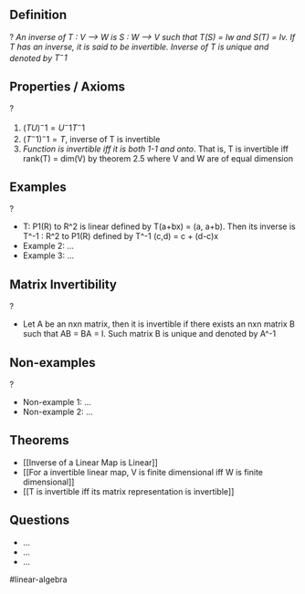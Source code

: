 
## Definition
?
*An inverse of T : V --> W is S : W --> V such that T(S) = Iw and S(T) = Iv. If T has an inverse, it is said to be invertible. Inverse of T is unique and denoted by $T^-1$*

## Properties / Axioms
?
1. $(TU)^-1=U^-1T^-1$
2. $(T^-1)^-1= T$, inverse of T is invertible
3. *Function is invertible iff it is both 1-1 and onto*. That is, T is invertible iff rank(T) = dim(V) by theorem 2.5 where V and W are of equal dimension
<!--SR:!2025-08-30,3,250-->

## Examples
?
- T: P1(R) to R^2 is linear defined by T(a+bx) = (a, a+b). Then its inverse is T^-1 : R^2 to P1(R) defined by T^-1 (c,d) = c + (d-c)x
‎ 
- Example 2: ...
‎ 
- Example 3: ...

## Matrix Invertibility
?
- Let A be an nxn matrix, then it is invertible if there exists an nxn matrix B such that AB = BA = I. Such matrix B is unique and denoted by A^-1
<!--SR:!2025-08-28,1,230-->

## Non-examples
?
- Non-example 1: ...
- Non-example 2: ...

## Theorems
- [[Inverse of a Linear Map is Linear]]
- [[For a invertible linear map, V is finite dimensional iff W is finite dimensional]]
- [[T is invertible iff its matrix representation is invertible]]

## Questions
- ...
- ...
- ...



#linear-algebra